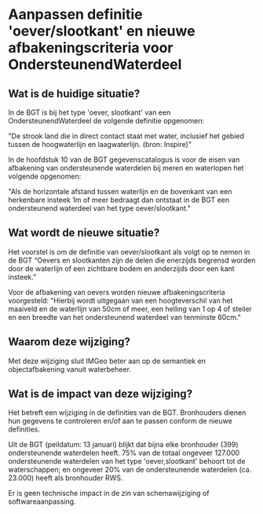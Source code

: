 # Aanpassen definitie 'oever/slootkant' en nieuwe afbakeningscriteria voor OndersteunendWaterdeel

## Wat is de huidige situatie?

In de BGT is bij het type 'oever, slootkant' van een OndersteunendWaterdeel de volgende definitie opgenomen:

"De strook land die in direct contact staat met water, inclusief het gebied tussen de hoogwaterlijn en laagwaterlijn. (bron: Inspire)"

In de hoofdstuk 10 van de BGT gegevenscatalogus is voor de eisen van afbakening van ondersteunende waterdelen bij meren en waterlopen het volgende opgenomen:

"Als de horizontale afstand tussen waterlijn en de bovenkant van een herkenbare insteek 1m of meer bedraagt dan ontstaat in de BGT een ondersteunend waterdeel van het type oever/slootkant."

## Wat wordt de nieuwe situatie?

Het voorstel is om de definitie van oever/slootkant als volgt op te nemen in de BGT 
“Oevers en slootkanten zijn de delen die enerzijds begrensd worden door de waterlijn of een zichtbare bodem en anderzijds door een kant insteek.”

Voor de afbakening van oevers worden nieuwe afbakeningscriteria voorgesteld: 
"Hierbij wordt uitgegaan van een hoogteverschil van het maaiveld en de waterlijn van 50cm of meer, een helling van 1 op 4 of steiler en een breedte van het ondersteunend waterdeel van tenminste 60cm."

## Waarom deze wijziging?

Met deze wijziging sluit IMGeo beter aan op de semantiek en objectafbakening vanuit waterbeheer.

## Wat is de impact van deze wijziging?

Het betreft een wijziging in de definities van de BGT. Bronhouders dienen hun gegevens te controleren en/of aan te passen conform de nieuwe definities. 

Uit de BGT (peildatum: 13 januari) blijkt dat bijna elke bronhouder (399) ondersteunende waterdelen heeft. 
75% van de totaal ongeveer 127.000 ondersteunende waterdelen van het type 'oever,slootkant' behoort tot de waterschappen; en ongeveer 20% van de ondersteunende waterdelen (ca. 23.000) heeft als bronhouder RWS. 

Er is geen technische impact in de zin van schemawijziging of softwareaanpassing.
